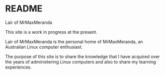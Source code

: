 # README
Lair of MrMaxMeranda

This site is a work in progress at the present.

Lair of MrMaxMeranda is the personal home of MrMaxMeranda, an Australian Linux computer enthusiast.

The purpose of this site is to share the knowledge that I have acquired over the years of administering Linux computers and also to share my learning experiences.
